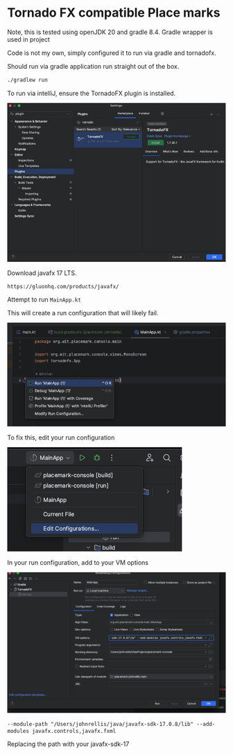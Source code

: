 # Tornado FX compatible Place marks

Note, this is tested using openJDK 20 and gradle 8.4.  Gradle wrapper is used in project

Code is not my own, simply configured it to run via gradle and tornadofx.

Should run via gradle application run straight out of the box.

```zsh
./gradlew run
```

To run via intelliJ, ensure the TornadoFX plugin is installed.

![](docs/plugin.png)

Download javafx 17 LTS.

```agsl
https://gluonhq.com/products/javafx/
```

Attempt to run `MainApp.kt`

This will create a run configuration that will likely fail.

![](docs/runMainApp.png)

To fix this, edit your run configuration

![](docs/editRunConfiguration.png)

In your run configuration, add to your VM options

![](docs/addVmOptions.png)

```
--module-path "/Users/johnrellis/java/javafx-sdk-17.0.8/lib" --add-modules javafx.controls,javafx.fxml
```

Replacing the path with your javafx-sdk-17
